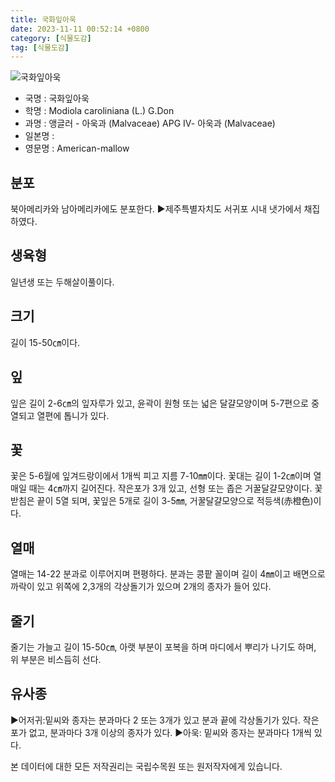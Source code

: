 ```yaml
---
title: 국화잎아욱
date: 2023-11-11 00:52:14 +0800
category: [식물도감]
tag: [식물도감]
---
```




![국화잎아욱](/fileUpload/plants/basic/Malvaceae/Modiola/2339/2339_20160725150855431files_th2.jpg)
- 국명 : 국화잎아욱
- 학명 : Modiola caroliniana (L.) G.Don
- 과명 : 앵글러 - 아욱과 (Malvaceae) APG Ⅳ- 아욱과 (Malvaceae)
- 일본명 : 
- 영문명 : American-mallow


## 분포
북아메리카와 남아메리카에도 분포한다. ▶제주특별자치도 서귀포 시내 냇가에서 채집하였다.
## 생육형
일년생 또는 두해살이풀이다.
## 크기
길이 15-50㎝이다.
## 잎
잎은 길이 2-6㎝의 잎자루가 있고, 윤곽이 원형 또는 넓은 달걀모양이며 5-7편으로 중열되고 열편에 톱니가 있다.
## 꽃
꽃은 5-6월에 잎겨드랑이에서 1개씩 피고 지름 7-10㎜이다. 꽃대는 길이 1-2㎝이며 열매일 때는 4㎝까지 길어진다. 작은포가 3개 있고, 선형 또는 좁은 거꿀달걀모양이다. 꽃받침은 끝이 5열 되며, 꽃잎은 5개로 길이 3-5㎜, 거꿀달걀모양으로 적등색(赤橙色)이다.
## 열매
열매는 14-22 분과로 이루어지며 편평하다. 분과는 콩팥 꼴이며 길이 4㎜이고 배면으로 까락이 있고 위쪽에 2,3개의 각상돌기가 있으며 2개의 종자가 들어 있다.
## 줄기
줄기는 가늘고 길이 15-50㎝, 아랫 부분이 포복을 하며 마디에서 뿌리가 나기도 하며, 위 부분은 비스듬히 선다.
## 유사종
▶어저귀:밑씨와 종자는 분과마다 2 또는 3개가 있고 분과 끝에 각상돌기가 있다. 작은포가 없고, 분과마다 3개 이상의 종자가 있다.▶아욱: 밑씨와 종자는 분과마다 1개씩 있다.






본 데이터에 대한 모든 저작권리는 국립수목원 또는 원저작자에게 있습니다.
